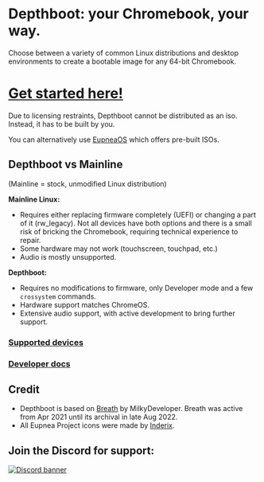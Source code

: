 # Depthboot: your **Chromebook**, your way.
Choose between a variety of common Linux distributions and desktop environments to create a bootable image for any 64-bit Chromebook.
<h1><a href="https://eupnea-linux.github.io/main.html#/depthboot-pages/requirements">Get started here!</a></h1>
Due to licensing restraints, Depthboot cannot be distributed as an iso. Instead, it has to be built by you.

You can alternatively use [EupneaOS](https://github.com/eupnea-linux/eupnea-os) which offers pre-built ISOs.

## Depthboot vs Mainline
(Mainline = stock, unmodified Linux distribution)

**Mainline Linux:**
* Requires either replacing firmware completely (UEFI) or changing a part of it (rw_legacy). Not all devices have both options and there is a small risk of bricking the Chromebook, requiring technical experience to repair.
* Some hardware may not work (touchscreen, touchpad, etc.)
* Audio is mostly unsupported.

**Depthboot:**
* Requires no modifications to firmware, only Developer mode and a few ``crossystem`` commands.
* Hardware support matches ChromeOS.
* Extensive audio support, with active development to bring further support.

### [Supported devices](https://eupnea-linux.github.io/main.html#/depthboot-pages/requirements?id=supported-devices)

### [Developer docs](https://eupnea-linux.github.io/main.html#/dev-pages/build-script)

## Credit
* Depthboot is based on [Breath](https://github.com/cb-linux/breath) by MilkyDeveloper. Breath was active from Apr 2021 until its archival in late Aug 2022.  
* All Eupnea Project icons were made by [Inderix](https://github.com/Inderix).

## Join the Discord for support:
[<img src="https://discordapp.com/api/guilds/994245999822381076/widget.png?style=banner2" alt="Discord banner"></img>](https://discord.gg/jxXb2PwzYz)

